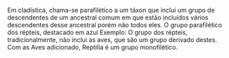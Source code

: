 Em cladística, chama-se parafilético a um táxon que inclui um grupo de descendentes de um ancestral comum em que estão incluídos vários descendentes desse ancestral porém não todos eles.
O grupo parafilético dos répteis, destacado em azul
Exemplo: O grupo dos répteis, tradicionalmente, não inclui as aves, que são um grupo derivado destes. Com as Aves adicionado, Reptilia é um grupo monofilético.